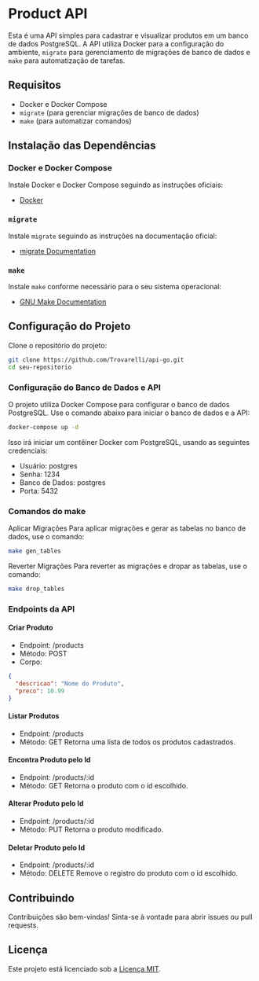 # Product API

Esta é uma API simples para cadastrar e visualizar produtos em um banco de dados PostgreSQL. A API utiliza Docker para a configuração do ambiente, `migrate` para gerenciamento de migrações de banco de dados e `make` para automatização de tarefas.

## Requisitos

- Docker e Docker Compose
- `migrate` (para gerenciar migrações de banco de dados)
- `make` (para automatizar comandos)

## Instalação das Dependências

### Docker e Docker Compose

Instale Docker e Docker Compose seguindo as instruções oficiais:

- [Docker](https://docs.docker.com/get-docker/)

### `migrate`

Instale `migrate` seguindo as instruções na documentação oficial:

- [migrate Documentation](https://github.com/golang-migrate/migrate/tree/master/cmd/migrate)

### `make`

Instale `make` conforme necessário para o seu sistema operacional:

- [GNU Make Documentation](https://www.gnu.org/software/make/)

## Configuração do Projeto

Clone o repositório do projeto:

```sh
git clone https://github.com/Trovarelli/api-go.git
cd seu-repositorio
```

### Configuração do Banco de Dados e API

O projeto utiliza Docker Compose para configurar o banco de dados PostgreSQL. Use o comando abaixo para iniciar o banco de dados e a API:

```sh
docker-compose up -d
```

Isso irá iniciar um contêiner Docker com PostgreSQL, usando as seguintes credenciais:

- Usuário: postgres
- Senha: 1234
- Banco de Dados: postgres
- Porta: 5432

### Comandos do make

Aplicar Migrações
Para aplicar migrações e gerar as tabelas no banco de dados, use o comando:

```sh
make gen_tables
```

Reverter Migrações
Para reverter as migrações e dropar as tabelas, use o comando:

```sh
make drop_tables
```

### Endpoints da API

#### Criar Produto

- Endpoint: /products
- Método: POST
- Corpo:

```json
{
  "descricao": "Nome do Produto",
  "preco": 10.99
}
```

#### Listar Produtos

- Endpoint: /products
- Método: GET
  Retorna uma lista de todos os produtos cadastrados.

#### Encontra Produto pelo Id

- Endpoint: /products/:id
- Método: GET
  Retorna o produto com o id escolhido.

#### Alterar Produto pelo Id

- Endpoint: /products/:id
- Método: PUT
  Retorna o produto modificado.

#### Deletar Produto pelo Id

- Endpoint: /products/:id
- Método: DELETE
  Remove o registro do produto com o id escolhido.

## Contribuindo

Contribuições são bem-vindas! Sinta-se à vontade para abrir issues ou pull requests.

## Licença

Este projeto está licenciado sob a [Licença MIT](https://opensource.org/licenses/MIT).
